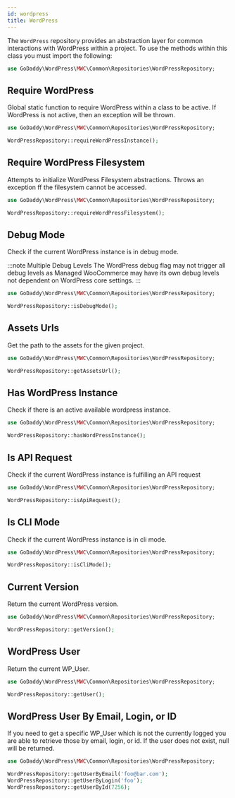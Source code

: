 ```yaml
---
id: wordpress
title: WordPress
---
```


The `WordPress` repository provides an abstraction layer for common interactions with WordPress within a project.  To use the methods within this class you must import the following:

```php
use GoDaddy\WordPress\MWC\Common\Repositories\WordPressRepository;
```

## Require WordPress

Global static function to require WordPress within a class to be active.  If WordPress is not active, then an exception will be thrown.

```php
use GoDaddy\WordPress\MWC\Common\Repositories\WordPressRepository;

WordPressRepository::requireWordPressInstance();
```

## Require WordPress Filesystem

Attempts to initialize WordPress Filesystem abstractions. Throws an exception ff the filesystem cannot be accessed.

```php
use GoDaddy\WordPress\MWC\Common\Repositories\WordPressRepository;

WordPressRepository::requireWordPressFilesystem();
```

## Debug Mode

Check if the current WordPress instance is in debug mode.

:::note Multiple Debug Levels
The WordPress debug flag may not trigger all debug levels as Managed WooCommerce may have its own debug levels not dependent on WordPress core settings.
:::

```php
use GoDaddy\WordPress\MWC\Common\Repositories\WordPressRepository;

WordPressRepository::isDebugMode();
```

## Assets Urls

Get the path to the assets for the given project.

```php
use GoDaddy\WordPress\MWC\Common\Repositories\WordPressRepository;

WordPressRepository::getAssetsUrl();
```

## Has WordPress Instance

Check if there is an active available wordpress instance.

```php
use GoDaddy\WordPress\MWC\Common\Repositories\WordPressRepository;

WordPressRepository::hasWordPressInstance();
```

## Is API Request

Check if the current WordPress instance is fulfilling an API request

```php
use GoDaddy\WordPress\MWC\Common\Repositories\WordPressRepository;

WordPressRepository::isApiRequest();
```

## Is CLI Mode

Check if the current WordPress instance is in cli mode.

```php
use GoDaddy\WordPress\MWC\Common\Repositories\WordPressRepository;

WordPressRepository::isCliMode();
```

## Current Version

Return the current WordPress version.

```php
use GoDaddy\WordPress\MWC\Common\Repositories\WordPressRepository;

WordPressRepository::getVersion();
```

## WordPress User

Return the current WP_User.

```php
use GoDaddy\WordPress\MWC\Common\Repositories\WordPressRepository;

WordPressRepository::getUser();
```

## WordPress User By Email, Login, or ID

If you need to get a specific WP_User which is not the currently logged you are able to retrieve those by email, login, or id.  If the user does not exist, null will be returned.

```php
use GoDaddy\WordPress\MWC\Common\Repositories\WordPressRepository;

WordPressRepository::getUserByEmail('foo@bar.com');
WordPressRepository::getUserByLogin('foo');
WordPressRepository::getUserById(7256);
```
